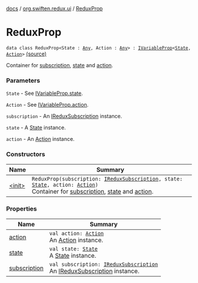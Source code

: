 [docs](../../index.md) / [org.swiften.redux.ui](../index.md) / [ReduxProp](./index.md)

# ReduxProp

`data class ReduxProp<State : `[`Any`](https://kotlinlang.org/api/latest/jvm/stdlib/kotlin/-any/index.html)`, Action : `[`Any`](https://kotlinlang.org/api/latest/jvm/stdlib/kotlin/-any/index.html)`> : `[`IVariableProp`](../-i-variable-prop/index.md)`<`[`State`](index.md#State)`, `[`Action`](index.md#Action)`>` [(source)](https://github.com/protoman92/KotlinRedux/tree/master/common/common-ui/src/main/kotlin/org/swiften/redux/ui/Props.kt#L39)

Container for [subscription](subscription.md), [state](state.md) and [action](action.md).

### Parameters

`State` - See [IVariableProp.state](../-i-variable-prop/state.md).

`Action` - See [IVariableProp.action](../-i-variable-prop/action.md).

`subscription` - An [IReduxSubscription](../../org.swiften.redux.core/-i-redux-subscription/index.md) instance.

`state` - A [State](index.md#State) instance.

`action` - An [Action](index.md#Action) instance.

### Constructors

| Name | Summary |
|---|---|
| [&lt;init&gt;](-init-.md) | `ReduxProp(subscription: `[`IReduxSubscription`](../../org.swiften.redux.core/-i-redux-subscription/index.md)`, state: `[`State`](index.md#State)`, action: `[`Action`](index.md#Action)`)`<br>Container for [subscription](subscription.md), [state](state.md) and [action](action.md). |

### Properties

| Name | Summary |
|---|---|
| [action](action.md) | `val action: `[`Action`](index.md#Action)<br>An [Action](index.md#Action) instance. |
| [state](state.md) | `val state: `[`State`](index.md#State)<br>A [State](index.md#State) instance. |
| [subscription](subscription.md) | `val subscription: `[`IReduxSubscription`](../../org.swiften.redux.core/-i-redux-subscription/index.md)<br>An [IReduxSubscription](../../org.swiften.redux.core/-i-redux-subscription/index.md) instance. |
